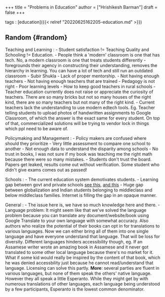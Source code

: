 +++
title = "Problems in Education"
author = ["Hrishikesh Barman"]
draft = false
+++

tags
: [education]({{< relref "20220625162205-education.md" >}})


## Random {#random}

Teaching and Learning
: -   Student satisfaction != Teaching Quality and Schooling != Education.
    -   People think a 'modern' classroom is one that has tech. No, a modern classroom is one that treats students differently - foregrounds their agency in constructing their understanding, removes the hierarchy in learning. You can have a lot of tech and still run an outdated classroom - Subir Shukla
    -   Lack of proper mentorship.
    -   Not having enough teachers
    -   Not having enough teachers that are trained
    -   Pedagogy is not right
    -   Poor learning levels
    -   How to keep good teachers in rural schools
    -   Teacher education currently does not raise or appreciate the curiosity of teachers. There are so many bricks but not so many houses of the right kind, there are so many teachers but not many of the right kind.
    -   Current teachers lack the understanding to use modern edtech tools. Eg. Teacher telling students to upload photos of handwritten assignments to Google Classroom, of which the answer is the exact same for every student. On top of that, commercialized solutions will be trying to vendor lock in things which ppl need to be aware of.

Policymaking and Management
: -   Policy makers are confused where should they prioritize
    -   Very little assessment to compare one school to another
    -   Not enough data to understand the disparity among schools
    -   No trust in books, I was not sure if my book was teaching me the right math because there were so many mistakes.
    -   Students don't trust the board. Papers get leaked, results come out without verification. Some student who didn't give exams comes out as passed!

Schools
: -   The current education system demotivates students.
    -   Learning gap between govt and private schools [see this](http://www.ncaer.org/event_details.php?EID=38), [and this](https://yourstory.com/socialstory/2019/04/andhra-pradesh-govt-schools-reducing-learning-gap)
    -   Huge gap between globalization and Indian students belonging to middleclass and below middleclass families. Internet is filling the gap in an opaque manner.

General
: -   The issue here is, we have so much knowledge here and there.
    -   Language problem: It might seem like that we've solved the language problem because you can translate any document/website/book using Google Translate to your own language with somewhat accuracy. Also authors who realize the potential of their books can opt in for translations to various languages. Now we can either bring all of them into one single language and have everyone understand that language. That will be loss for diversity. Different languages hinders accessibility though, eg. If an Assamese writer wrote an amazing book in Assamese and it never got translated to some other local language because there's no market for it. What if some kid would really be inspired by the content of that book, which he was denied accessbility just because he cannot read/understand that language. Licensing can solve this partly. ****More****: several parties are fluent in various languages, but none of them speak the others' native language. However they all speak a little Esperanto. While they might get by with numerous translations of other languages, each language being understood by a few participants, Esperanto is the lowest common denominator.
